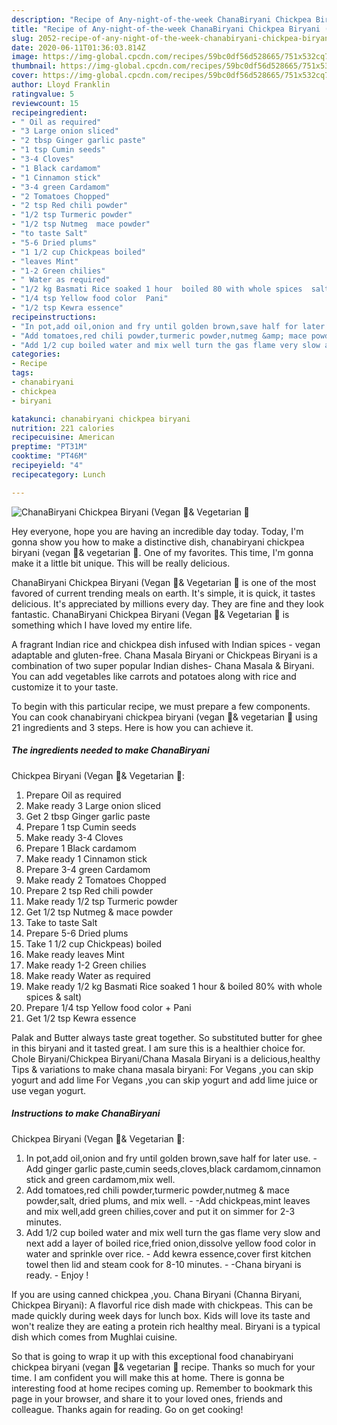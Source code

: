 ```yaml
---
description: "Recipe of Any-night-of-the-week ChanaBiryani Chickpea Biryani (Vegan 🍃&amp;amp; Vegetarian 🌱"
title: "Recipe of Any-night-of-the-week ChanaBiryani Chickpea Biryani (Vegan 🍃&amp;amp; Vegetarian 🌱"
slug: 2052-recipe-of-any-night-of-the-week-chanabiryani-chickpea-biryani-vegan-and-amp-vegetarian
date: 2020-06-11T01:36:03.814Z
image: https://img-global.cpcdn.com/recipes/59bc0df56d528665/751x532cq70/chanabiryani-chickpea-biryani-vegan-🍃-vegetarian-🌱-recipe-main-photo.jpg
thumbnail: https://img-global.cpcdn.com/recipes/59bc0df56d528665/751x532cq70/chanabiryani-chickpea-biryani-vegan-🍃-vegetarian-🌱-recipe-main-photo.jpg
cover: https://img-global.cpcdn.com/recipes/59bc0df56d528665/751x532cq70/chanabiryani-chickpea-biryani-vegan-🍃-vegetarian-🌱-recipe-main-photo.jpg
author: Lloyd Franklin
ratingvalue: 5
reviewcount: 15
recipeingredient:
- " Oil as required"
- "3 Large onion sliced"
- "2 tbsp Ginger garlic paste"
- "1 tsp Cumin seeds"
- "3-4 Cloves"
- "1 Black cardamom"
- "1 Cinnamon stick"
- "3-4 green Cardamom"
- "2 Tomatoes Chopped"
- "2 tsp Red chili powder"
- "1/2 tsp Turmeric powder"
- "1/2 tsp Nutmeg  mace powder"
- "to taste Salt"
- "5-6 Dried plums"
- "1 1/2 cup Chickpeas boiled"
- "leaves Mint"
- "1-2 Green chilies"
- " Water as required"
- "1/2 kg Basmati Rice soaked 1 hour  boiled 80 with whole spices  salt"
- "1/4 tsp Yellow food color  Pani"
- "1/2 tsp Kewra essence"
recipeinstructions:
- "In pot,add oil,onion and fry until golden brown,save half for later use. Add ginger garlic paste,cumin seeds,cloves,black cardamom,cinnamon stick and green cardamom,mix well."
- "Add tomatoes,red chili powder,turmeric powder,nutmeg &amp; mace powder,salt, dried plums, and mix well. -Add chickpeas,mint leaves and mix well,add green chilies,cover and put it on simmer for 2-3 minutes."
- "Add 1/2 cup boiled water and mix well turn the gas flame very slow and next add a layer of boiled rice,fried onion,dissolve yellow food color in water and sprinkle over rice.  Add kewra essence,cover first kitchen towel then lid and steam cook for 8-10 minutes. -Chana biryani is ready. Enjoy !"
categories:
- Recipe
tags:
- chanabiryani
- chickpea
- biryani

katakunci: chanabiryani chickpea biryani 
nutrition: 221 calories
recipecuisine: American
preptime: "PT31M"
cooktime: "PT46M"
recipeyield: "4"
recipecategory: Lunch

---
```



![ChanaBiryani
Chickpea Biryani (Vegan 🍃&amp; Vegetarian 🌱](https://img-global.cpcdn.com/recipes/59bc0df56d528665/751x532cq70/chanabiryani-chickpea-biryani-vegan-🍃-vegetarian-🌱-recipe-main-photo.jpg)

Hey everyone, hope you are having an incredible day today. Today, I'm gonna show you how to make a distinctive dish, chanabiryani
chickpea biryani (vegan 🍃&amp; vegetarian 🌱. One of my favorites. This time, I'm gonna make it a little bit unique. This will be really delicious.

ChanaBiryani
Chickpea Biryani (Vegan 🍃&amp; Vegetarian 🌱 is one of the most favored of current trending meals on earth. It's simple, it is quick, it tastes delicious. It's appreciated by millions every day. They are fine and they look fantastic. ChanaBiryani
Chickpea Biryani (Vegan 🍃&amp; Vegetarian 🌱 is something which I have loved my entire life.

A fragrant Indian rice and chickpea dish infused with Indian spices - vegan adaptable and gluten-free. Chana Masala Biryani or Chickpeas Biryani is a combination of two super popular Indian dishes- Chana Masala &amp; Biryani. You can add vegetables like carrots and potatoes along with rice and customize it to your taste.


To begin with this particular recipe, we must prepare a few components. You can cook chanabiryani
chickpea biryani (vegan 🍃&amp; vegetarian 🌱 using 21 ingredients and 3 steps. Here is how you can achieve it.

<!--inarticleads1-->

##### The ingredients needed to make ChanaBiryani
Chickpea Biryani (Vegan 🍃&amp; Vegetarian 🌱:

1. Prepare  Oil as required
1. Make ready 3 Large onion sliced
1. Get 2 tbsp Ginger garlic paste
1. Prepare 1 tsp Cumin seeds
1. Make ready 3-4 Cloves
1. Prepare 1 Black cardamom
1. Make ready 1 Cinnamon stick
1. Prepare 3-4 green Cardamom
1. Make ready 2 Tomatoes Chopped
1. Prepare 2 tsp Red chili powder
1. Make ready 1/2 tsp Turmeric powder
1. Get 1/2 tsp Nutmeg &amp; mace powder
1. Take to taste Salt
1. Prepare 5-6 Dried plums
1. Take 1 1/2 cup Chickpeas) boiled
1. Make ready leaves Mint
1. Make ready 1-2 Green chilies
1. Make ready  Water as required
1. Make ready 1/2 kg Basmati Rice soaked 1 hour &amp; boiled 80% with whole spices &amp; salt)
1. Prepare 1/4 tsp Yellow food color + Pani
1. Get 1/2 tsp Kewra essence


Palak and Butter always taste great together. So substituted butter for ghee in this biryani and it tasted great. I am sure this is a healthier choice for. Chole Biryani/Chickpea Biryani/Chana Masala Biryani is a delicious,healthy Tips &amp; variations to make chana masala biryani: For Vegans ,you can skip yogurt and add lime For Vegans ,you can skip yogurt and add lime juice or use vegan yogurt. 

<!--inarticleads2-->

##### Instructions to make ChanaBiryani
Chickpea Biryani (Vegan 🍃&amp; Vegetarian 🌱:

1. In pot,add oil,onion and fry until golden brown,save half for later use. - Add ginger garlic paste,cumin seeds,cloves,black cardamom,cinnamon stick and green cardamom,mix well.
1. Add tomatoes,red chili powder,turmeric powder,nutmeg &amp; mace powder,salt, dried plums, and mix well. - -Add chickpeas,mint leaves and mix well,add green chilies,cover and put it on simmer for 2-3 minutes.
1. Add 1/2 cup boiled water and mix well turn the gas flame very slow and next add a layer of boiled rice,fried onion,dissolve yellow food color in water and sprinkle over rice.  - Add kewra essence,cover first kitchen towel then lid and steam cook for 8-10 minutes. - -Chana biryani is ready. - Enjoy !


If you are using canned chickpea ,you. Chana Biryani (Channa Biryani, Chickpea Biryani): A flavorful rice dish made with chickpeas. This can be made quickly during week days for lunch box. Kids will love its taste and won&#39;t realize they are eating a protein rich healthy meal. Biryani is a typical dish which comes from Mughlai cuisine. 

So that is going to wrap it up with this exceptional food chanabiryani
chickpea biryani (vegan 🍃&amp; vegetarian 🌱 recipe. Thanks so much for your time. I am confident you will make this at home. There is gonna be interesting food at home recipes coming up. Remember to bookmark this page in your browser, and share it to your loved ones, friends and colleague. Thanks again for reading. Go on get cooking!
